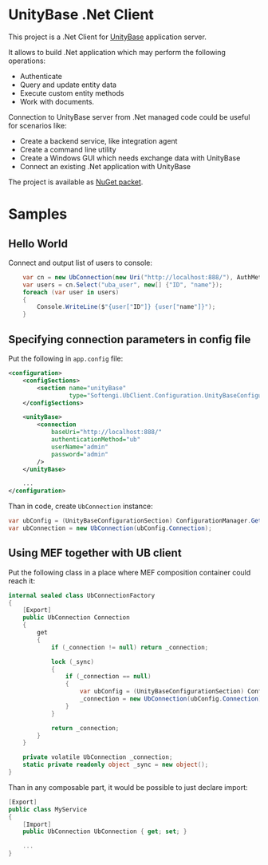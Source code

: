 UnityBase .Net Client
=====================

This project is a .Net Client for [UnityBase](https://unitybase.info/) application server.

It allows to build .Net application which may perform the following operations:
* Authenticate
* Query and update entity data
* Execute custom entity methods
* Work with documents.

Connection to UnityBase server from .Net managed code could be useful for scenarios like:
* Create a backend service, like integration agent
* Create a command line utility
* Create a Windows GUI which needs exchange data with UnityBase
* Connect an existing .Net application with UnityBase

The project is available as [NuGet packet](https://www.nuget.org/packages/Softengi.UbClient/).

Samples
=======

Hello World
-----------

Connect and output list of users to console:
```C#
	var cn = new UbConnection(new Uri("http://localhost:888/"), AuthMethod.Ub("user", "password"));
	var users = cn.Select("uba_user", new[] {"ID", "name"});
	foreach (var user in users)
	{
		Console.WriteLine($"{user["ID"]} {user["name"]}");
	}
```

Specifying connection parameters in config file
-----------------------------------------------

Put the following in `app.config` file:
```XML
<configuration>
	<configSections>
		<section name="unityBase"
		         type="Softengi.UbClient.Configuration.UnityBaseConfigurationSection, Softengi.UbClient" />
	</configSections>

	<unityBase>
		<connection
			baseUri="http://localhost:888/"
			authenticationMethod="ub"
			userName="admin"
			password="admin"
		/>
	</unityBase>

	...
</configuration>
```

Than in code, create `UbConnection` instance:
```C#
var ubConfig = (UnityBaseConfigurationSection) ConfigurationManager.GetSection("unityBase");
var ubConnection = new UbConnection(ubConfig.Connection);
```

Using MEF together with UB client
---------------------------------

Put the following class in a place where MEF composition container could reach it:
```C#
internal sealed class UbConnectionFactory
{
	[Export]
	public UbConnection Connection
	{
		get
		{
			if (_connection != null) return _connection;

			lock (_sync)
			{
				if (_connection == null)
				{
					var ubConfig = (UnityBaseConfigurationSection) ConfigurationManager.GetSection("unityBase");
					_connection = new UbConnection(ubConfig.Connection);
				}
			}

			return _connection;
		}
	}

	private volatile UbConnection _connection;
	static private readonly object _sync = new object();
}
```

Than in any composable part, it would be possible to just declare import:
```C#
[Export]
public class MyService
{
	[Import]
	public UbConnection UbConnection { get; set; }

	...
}
```
